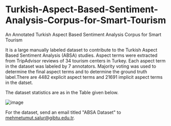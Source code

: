# Turkish-Aspect-Based-Sentiment-Analysis-Corpus-for-Smart-Tourism
An Annotated Turkish Aspect Based Sentiment Analysis Corpus for Smart Tourism

It is a large manually labeled dataset to contribute to the Turkish Aspect Based Sentiment Analysis (ABSA) studies. Aspect terms were extracted from TripAdvisor reviews of 34 tourism centers in Turkey. Each aspect term in the dataset was labeled by 7 annotators. Majority voting was used to determine the final aspect terms and to determine the ground truth label.There are 4482 explicit aspect terms and 21691 implicit aspect terms in the datset. 

The dataset statistics are as in the Table given below.

![image](https://user-images.githubusercontent.com/87012801/125198472-ab1ac080-e26a-11eb-9abf-8a2b7d66631c.png)

For the dataset, send an email titled "ABSA Dataset" to mehmetumut.salur@gibtu.edu.tr.
